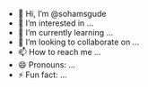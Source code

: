 - 👋 Hi, I’m @sohamsgude
- 👀 I’m interested in ...
- 🌱 I’m currently learning ...
- 💞️ I’m looking to collaborate on ...
- 📫 How to reach me ...
- 😄 Pronouns: ...
- ⚡ Fun fact: ...

<!---
sohamsgude/sohamsgude is a ✨ special ✨ repository because its `README.md` (this file) appears on your GitHub profile.
You can click the Preview link to take a look at your changes.
--->
